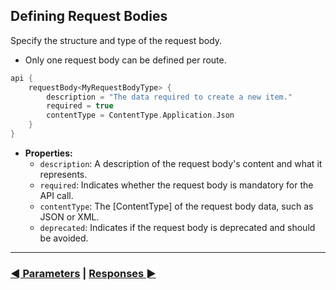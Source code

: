 ## Defining Request Bodies

Specify the structure and type of the request body.

- Only one request body can be defined per route.

```kotlin
api {
    requestBody<MyRequestBodyType> {
        description = "The data required to create a new item."
        required = true
        contentType = ContentType.Application.Json
    }
}
```

- **Properties:**
    - `description`: A description of the request body's content and what it represents.
    - `required`: Indicates whether the request body is mandatory for the API call.
    - `contentType`: The [ContentType] of the request body data, such as JSON or XML.
    - `deprecated`: Indicates if the request body is deprecated and should be avoided.

---

### [◄ Parameters](06.api-usage-parameters.md) | [Responses ►](08.api-usage-responses.md)

